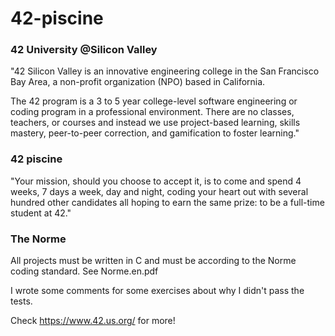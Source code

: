 # 42-piscine

### 42 University @Silicon Valley ###
"42 Silicon Valley is an innovative engineering college in the San Francisco Bay Area, a non-profit organization (NPO) based in California.

The 42 program is a 3 to 5 year college-level software engineering or coding program in a professional environment. There are no classes, teachers, or courses and instead we use project-based learning, skills mastery, peer-to-peer correction, and gamification to foster learning."

### 42 piscine ###
"Your mission, should you choose to accept it, is to come and spend 4 weeks, 7 days a week, day and night, coding your heart out with several hundred other candidates all hoping to earn the same prize: to be a full-time student at 42."

### The Norme ###
All projects must be written in C and must be according to the Norme coding standard. See Norme.en.pdf

I wrote some comments for some exercises about why I didn't pass the tests.

Check https://www.42.us.org/ for more!

